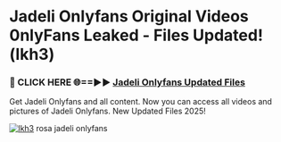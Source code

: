 # Jadeli Onlyfans Original Videos 0nlyFans Leaked - Files Updated! (lkh3)

<h3>🔴 CLICK HERE 🌐==►► <a href="https://best4dudes.click/HH4t6V" rel="nofollow">Jadeli Onlyfans Updated Files</a></h3>

Get Jadeli Onlyfans and all content. Now you can access all videos and pictures of Jadeli Onlyfans. New Updated Files 2025!

[![lkh3](https://github.com/user-attachments/assets/8c521d6e-e6e3-4a75-9320-d58ab9d79d5b)](https://best4dudes.click/HH4t6V)
rosa jadeli onlyfans